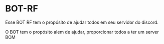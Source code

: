 # BOT-RF
Esse BOT RF tem o propósito de ajudar todos em seu servidor do discord.

O BOT tem o propósito alem de ajudar, proporcionar todos a ter um server BOM
